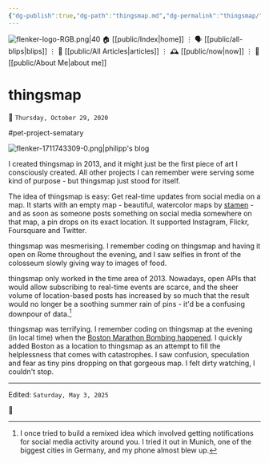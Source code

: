 ```yaml
---
{"dg-publish":true,"dg-path":"thingsmap.md","dg-permalink":"thingsmap/","permalink":"/thingsmap/","title":"thingsmap","created":"2020-10-29T00:00:00","updated":"2025-05-03T12:51:46"}
---
```



<div class="transclusion internal-embed is-loaded"><div class="markdown-embed">




![flenker-logo-RGB.png|40](/img/user/attachments/flenker-logo-RGB.png)
🏠 [[public/Index\|home]]  ⋮ 🗣️ [[public/all-blips\|blips]] ⋮  📝 [[public/All Articles\|articles]]  ⋮ 🕰️ [[public/now\|now]] ⋮ 🪪 [[public/About Me\|about me]]


</div></div>


# thingsmap
<p><span>📆 <code>Thursday, October 29, 2020</code></span></p>
#pet-project-sematary

![flenker-1711743309-0.png|philipp's blog](/img/user/attachments/flenker-1711743309-0.png)

I created thingsmap in 2013, and it might just be the first piece of art I consciously created. All other projects I can remember were serving some kind of purpose - but thingsmap just stood for itself.

The idea of thingsmap is easy: Get real-time updates from social media on a map. It starts with an empty map - beautiful, watercolor maps by [stamen](https://maps.stamen.com/#watercolor) - and as soon as someone posts something on social media somewhere on that map, a pin drops on its exact location. It supported Instagram, Flickr, Foursquare and Twitter.

thingsmap was mesmerising. I remember coding on thingsmap and having it open on Rome throughout the evening, and I saw selfies in front of the colosseum slowly giving way to images of food.

thingsmap only worked in the time area of 2013. Nowadays, open APIs that would allow subscribing to real-time events are scarce, and the sheer volume of location-based posts has increased by so much that the result would no longer be a soothing summer rain of pins - it'd be a confusing downpour of data.[^1]

thingsmap was terrifying. I remember coding on thingsmap at the evening (in local time) when the [Boston Marathon Bombing happened](https://en.wikipedia.org/wiki/Boston_Marathon_bombing). I quickly added Boston as a location to thingsmap as an attempt to fill the helplessness that comes with catastrophes. I saw confusion, speculation and fear as tiny pins dropping on that gorgeous map. I felt dirty watching, I couldn't stop.

[^1]: I once tried to build a remixed idea which involved getting notifications for social media activity around you. I tried it out in Munich, one of the biggest cities in Germany, and my phone almost blew up.

- - -
<p><span>Edited: <code>Saturday, May 3, 2025</code></span></p>
👾
